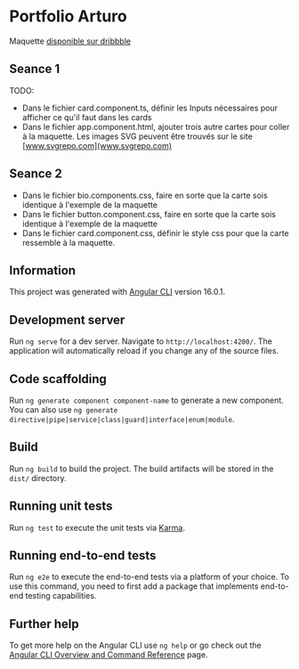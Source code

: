 # Portfolio Arturo

Maquette [disponible sur dribbble](https://dribbble.com/shots/20753864-kawsar-design)

## Seance 1

TODO:

- Dans le fichier card.component.ts, définir les Inputs nécessaires pour afficher ce qu'il faut dans les cards
- Dans le fichier app.component.html, ajouter trois autre cartes pour coller à la maquette. Les images SVG peuvent être trouvés sur le site [www.svgrepo.com](www.svgrepo.com)

## Seance 2

- Dans le fichier bio.components.css, faire en sorte que la carte sois identique à l'exemple de la maquette
- Dans le fichier button.component.css, faire en sorte que la carte sois identique à l'exemple de la maquette
- Dans le fichier card.component.css, définir le style css pour que la carte ressemble à la maquette.

## Information

This project was generated with [Angular CLI](https://github.com/angular/angular-cli) version 16.0.1.

## Development server

Run `ng serve` for a dev server. Navigate to `http://localhost:4200/`. The application will automatically reload if you change any of the source files.

## Code scaffolding

Run `ng generate component component-name` to generate a new component. You can also use `ng generate directive|pipe|service|class|guard|interface|enum|module`.

## Build

Run `ng build` to build the project. The build artifacts will be stored in the `dist/` directory.

## Running unit tests

Run `ng test` to execute the unit tests via [Karma](https://karma-runner.github.io).

## Running end-to-end tests

Run `ng e2e` to execute the end-to-end tests via a platform of your choice. To use this command, you need to first add a package that implements end-to-end testing capabilities.

## Further help

To get more help on the Angular CLI use `ng help` or go check out the [Angular CLI Overview and Command Reference](https://angular.io/cli) page.
